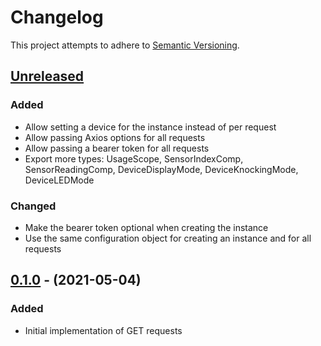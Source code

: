 # Changelog

This project attempts to adhere to [Semantic Versioning](http://semver.org).

## [Unreleased]

### Added

- Allow setting a device for the instance instead of per request
- Allow passing Axios options for all requests
- Allow passing a bearer token for all requests
- Export more types: UsageScope, SensorIndexComp, SensorReadingComp,
  DeviceDisplayMode, DeviceKnockingMode, DeviceLEDMode

### Changed

- Make the bearer token optional when creating the instance
- Use the same configuration object for creating an instance and for all
  requests

## [0.1.0] - (2021-05-04)

### Added

- Initial implementation of GET requests

[unreleased]: https://github.com/dguo/awair-js/compare/v0.1.0...HEAD
[0.1.0]: https://github.com/dguo/awair-js/releases/tag/v0.1.0
